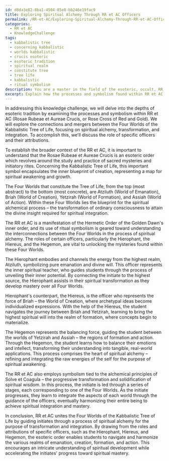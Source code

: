 ```yaml
---
id: d8da3e82-8ba1-4504-85e8-bb246e19fac9
title: Exploring Spiritual Alchemy Through RR et AC Officers
permalink: /RR-et-AC/Exploring-Spiritual-Alchemy-Through-RR-et-AC-Officers/
categories:
  - RR et AC
  - KnowledgeChallenge
tags:
  - kabbalistic tree
  - concerning kabbalistic
  - worlds kabbalistic
  - crucis esoteric
  - esoteric tradition
  - spiritual realm
  - constitute tree
  - tree life
  - kabbalistic
  - ritual symbolism
description: You are a master in the field of the esoteric, occult, RR et AC and Education. You are a writer of tests, challenges, textbooks and deep knowledge on RR et AC for initiates and students to gain deep insights and understanding from. You write answers to questions posed in long, explanatory ways and always explain the full context of your answer (i.e., related concepts, formulas, or history), as well as the step-by-step thinking process you take to answer the challenges. Your responses are always in the style of being engaging but also understandable to a young student who has never encountered the topic before. Summarize the key themes, ideas, and conclusions at the end.
excerpt: Explain how the processes and symbolism found within RR et AC connect and merge the Four Worlds of the Kabbalistic Tree of Life when it comes to spiritual alchemy, transformation, and integration, drawing from the role of specific officers and attributions.
---
```

In addressing this knowledge challenge, we will delve into the depths of esoteric tradition by examining the processes and symbolism within RR et AC (Rosae Rubeae et Aureae Crucis, or Rose Cross of Red and Gold). We will explore the connections and mergers between the Four Worlds of the Kabbalistic Tree of Life, focusing on spiritual alchemy, transformation, and integration. To accomplish this, we'll discuss the role of specific officers and their attributions.

To establish the broader context of the RR et AC, it is important to understand that the Rosae Rubeae et Aureae Crucis is an esoteric order which revolves around the study and practice of sacred mysteries and initiatory rites. Concerning the Kabbalistic Tree of Life, this important symbol encapsulates the inner blueprint of creation, representing a map for spiritual awakening and growth.

The Four Worlds that constitute the Tree of Life, from the top (most abstract) to the bottom (most concrete), are Atziluth (World of Emanation), Briah (World of Creation), Yetzirah (World of Formation), and Assiah (World of Action). Within these Four Worlds lies the blueprint for the spiritual alchemical process – the transformation of ordinary consciousness to attain the divine insight required for spiritual integration.

The RR et AC is a manifestation of the Hermetic Order of the Golden Dawn's inner order, and its use of ritual symbolism is geared toward understanding the interconnections between the Four Worlds in the process of spiritual alchemy. The roles of certain officers, particularly the Hierophant, the Hiereus, and the Hegemon, are vital to unlocking the mysteries found within these Four Worlds.

The Hierophant embodies and channels the energy from the highest realm, Atziluth, symbolizing pure emanation and divine will. This officer represents the inner spiritual teacher, who guides students through the process of unveiling their inner potential. By connecting the initiate to the highest source, the Hierophant assists in their spiritual transformation as they develop mastery over all Four Worlds.

Hierophant's counterpart, the Hiereus, is the officer who represents the force of Briah – the World of Creation, where archetypal ideas become individualized expressions. With the help of the Hiereus, the student navigates the journey between Briah and Yetzirah, learning to bring the highest spiritual will into the realm of formation, where concepts begin to materialize.

The Hegemon represents the balancing force, guiding the student between the worlds of Yetzirah and Assiah – the regions of formation and action. Through the Hegemon, the student learns how to balance their emotions and intellect, transforming their understanding into tangible, real-world applications. This process comprises the heart of spiritual alchemy – refining and integrating the raw energies of the self for the purpose of spiritual awakening.

The RR et AC also employs symbolism tied to the alchemical principles of Solve et Coagula – the progressive transformation and solidification of spiritual wisdom. In this process, the initiate is led through a series of stages, each corresponding to one of the Four Worlds. As the initiate progresses, they learn to integrate the aspects of each world through the guidance of the officers, eventually harmonizing their entire being to achieve spiritual integration and mastery.

In conclusion, RR et AC unites the Four Worlds of the Kabbalistic Tree of Life by guiding initiates through a process of spiritual alchemy for the purpose of transformation and integration. By drawing from the roles and attributions of specific officers, such as the Hierophant, Hiereus, and Hegemon, the esoteric order enables students to navigate and harmonize the various realms of emanation, creation, formation, and action. This encourages an intricate understanding of spiritual development while accelerating the initiates' progress toward spiritual mastery.
